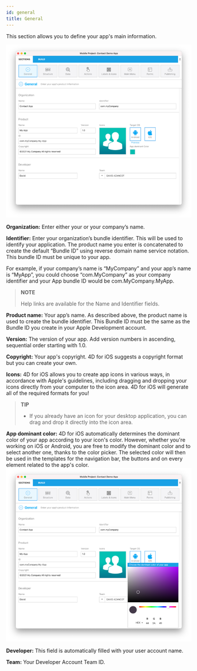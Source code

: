 ```yaml
---
id: general
title: General
---
```


This section allows you to define your app's main information.

![General section](assets/en/project-editor/colorPicker1.png)

**Organization:** Enter either your or your company’s name.

**Identifier:** Enter your organization’s bundle identifier. This will be used to identify your application. The product name you enter is concatenated to create the default “Bundle ID” using reverse domain name service notation. This bundle ID must be unique to your app.

For example, if your company’s name is “MyCompany” and your app’s name is “MyApp”, you could choose “com.MyCompany” as your company identifier and your App bundle ID would be com.MyCompany.MyApp.

> **NOTE**
>
> Help links are available for the Name and Identifier fields.

**Product name:** Your app’s name. As described above, the product name is used to create the bundle identifier. This Bundle ID must be the same as the Bundle ID you create in your Apple Development account.

**Version:** The version of your app. Add version numbers in ascending, sequential order starting with 1.0.

**Copyright:** Your app's copyright. 4D for iOS suggests a copyright format but you can create your own.

**Icons:** 4D for iOS allows you to create app icons in various ways, in accordance with  Apple's guidelines, including dragging and dropping your icons directly from your computer to the icon area. 4D for iOS will generate all of the required formats for you!
 
> **TIP**
>
> * If you already have an icon for your desktop application, you can drag and drop it directly into the icon area.

**App dominant color:** 4D for iOS automatically determines the dominant color of your app according to your icon's color. However, whether you're working on iOS or Android, you are free to modify the dominant color and to select another one, thanks to the color picker. The selected color will then be used in the templates for the navigation bar, the buttons and on every element related to the app's color. 
![General section](assets/en/project-editor/colorPicker2.png)


**Developer:** This field is automatically filled with your user account name.

**Team:** Your Developer Account Team ID.

